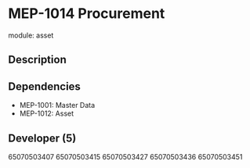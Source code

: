 # MEP-1014 Procurement

module: asset

## Description

## Dependencies
- MEP-1001: Master Data
- MEP-1012: Asset

## Developer (5)
65070503407
65070503415
65070503427
65070503436
65070503451
